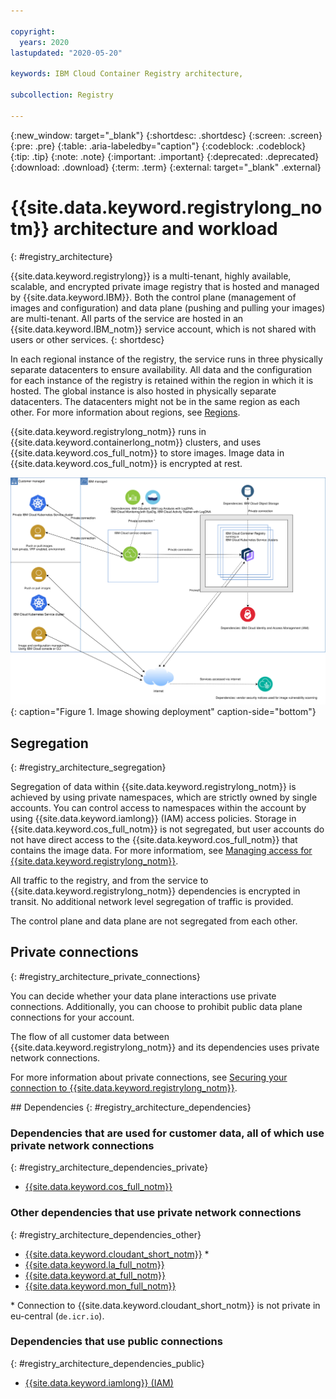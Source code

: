 ```yaml
---

copyright:
  years: 2020
lastupdated: "2020-05-20"

keywords: IBM Cloud Container Registry architecture,

subcollection: Registry

---
```


{:new_window: target="_blank"}
{:shortdesc: .shortdesc}
{:screen: .screen}
{:pre: .pre}
{:table: .aria-labeledby="caption"}
{:codeblock: .codeblock}
{:tip: .tip}
{:note: .note}
{:important: .important}
{:deprecated: .deprecated}
{:download: .download}
{:term: .term}
{:external: target="_blank" .external}

# {{site.data.keyword.registrylong_notm}} architecture and workload
{: #registry_architecture}

{{site.data.keyword.registrylong}} is a multi-tenant, highly available, scalable, and encrypted private image registry that is hosted and managed by {{site.data.keyword.IBM}}. Both the control plane (management of images and configuration) and data plane (pushing and pulling your images) are multi-tenant. All parts of the service are hosted in an {{site.data.keyword.IBM_notm}} service account, which is not shared with users or other services.
{: shortdesc}

In each regional instance of the registry, the service runs in three physically separate datacenters to ensure availability. All data and the configuration for each instance of the registry is retained within the region in which it is hosted. The global instance is also hosted in physically separate datacenters. The datacenters might not be in the same region as each other. For more information about regions, see [Regions](/docs/Registry?topic=registry-registry_overview#registry_regions).

{{site.data.keyword.registrylong_notm}} runs in {{site.data.keyword.containerlong_notm}} clusters, and uses {{site.data.keyword.cos_full_notm}} to store images. Image data in {{site.data.keyword.cos_full_notm}} is encrypted at rest.

![Image showing deployment.](images/container-registry_deployment_model.svg "Image showing deployment in your account, MZRs, public ingress, private ingress, customer data flows, and dependencies (public/private)."){: caption="Figure 1. Image showing deployment" caption-side="bottom"}

## Segregation
{: #registry_architecture_segregation}

Segregation of data within {{site.data.keyword.registrylong_notm}} is achieved by using private namespaces, which are strictly owned by single accounts. You can control access to namespaces within the account by using {{site.data.keyword.iamlong}} (IAM) access policies. Storage in {{site.data.keyword.cos_full_notm}} is not segregated, but user accounts do not have direct access to the {{site.data.keyword.cos_full_notm}} that contains the image data. For more informatiom, see [Managing access for {{site.data.keyword.registrylong_notm}}](/docs/Registry?topic=registry-iam).

All traffic to the registry, and from the service to {{site.data.keyword.registrylong_notm}} dependencies is encrypted in transit. No additional network level segregation of traffic is provided.

The control plane and data plane are not segregated from each other.

## Private connections
{: #registry_architecture_private_connections}

You can decide whether your data plane interactions use private connections. Additionally, you can choose to prohibit public data plane connections for your account.

The flow of all customer data between {{site.data.keyword.registrylong_notm}} and its dependencies uses private network connections.

For more information about private connections, see [Securing your connection to {{site.data.keyword.registrylong_notm}}](/docs/Registry?topic=registry-registry_private).

## Dependencies
{: #registry_architecture_dependencies}

### Dependencies that are used for customer data, all of which use private network connections
{: #registry_architecture_dependencies_private}

- [{{site.data.keyword.cos_full_notm}}](/docs/cloud-object-storage?topic=cloud-object-storage-getting-started)

### Other dependencies that use private network connections
{: #registry_architecture_dependencies_other}

- [{{site.data.keyword.cloudant_short_notm}}](/docs/Cloudant?topic=cloudant-getting-started-with-cloudant) \*
- [{{site.data.keyword.la_full_notm}}](/docs/Log-Analysis-with-LogDNA?topic=LogDNA-getting-started)
- [{{site.data.keyword.at_full_notm}}](/docs/Activity-Tracker-with-LogDNA?topic=logdnaat-getting-started)
- [{{site.data.keyword.mon_full_notm}}](/docs/Monitoring-with-Sysdig?topic=Sysdig-getting-started)

\* Connection to {{site.data.keyword.cloudant_short_notm}} is not private in eu-central (`de.icr.io`).

### Dependencies that use public connections
{: #registry_architecture_dependencies_public}

- [{{site.data.keyword.iamlong}} (IAM)](/docs/iam?topic=iam-getstarted)
